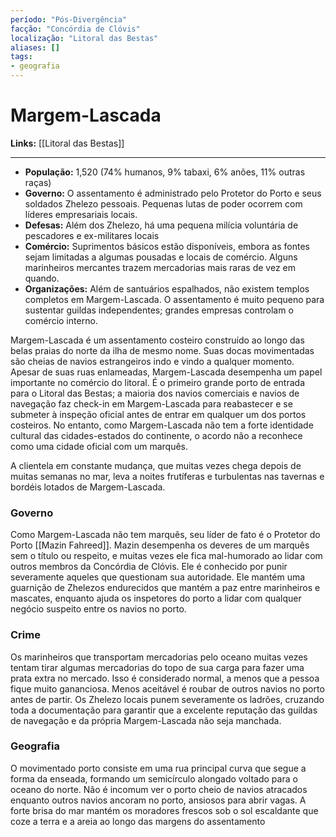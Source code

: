 ```yaml
---
período: "Pós-Divergência"
facção: "Concórdia de Clóvis"
localização: "Litoral das Bestas"
aliases: []
tags:
- geografia
---
```


# **Margem-Lascada**

**Links:** [[Litoral das Bestas]]

---
- **População:** 1,520 (74% humanos, 9% tabaxi, 6% anões, 11% outras raças)
- **Governo:** O assentamento é administrado pelo Protetor do Porto e seus soldados Zhelezo pessoais. Pequenas lutas de poder ocorrem com líderes empresariais locais.
- **Defesas:** Além dos Zhelezo, há uma pequena milícia voluntária de pescadores e ex-militares locais
- **Comércio:** Suprimentos básicos estão disponíveis, embora as fontes sejam limitadas a algumas pousadas e locais de comércio. Alguns marinheiros mercantes trazem mercadorias mais raras de vez em quando.
- **Organizações:** Além de santuários espalhados, não existem templos completos em Margem-Lascada. O assentamento é muito pequeno para sustentar guildas independentes; grandes empresas controlam o comércio interno.

Margem-Lascada é um assentamento costeiro construído ao longo das belas praias do norte da ilha de mesmo nome. Suas docas movimentadas são cheias de navios estrangeiros indo e vindo a qualquer momento. Apesar de suas ruas enlameadas, Margem-Lascada desempenha um papel importante no comércio do litoral. É o primeiro grande porto de entrada para o Litoral das Bestas; a maioria dos navios comerciais e navios de navegação faz check-in em Margem-Lascada para reabastecer e se submeter à inspeção oficial antes de entrar em qualquer um dos portos costeiros. No entanto, como Margem-Lascada não tem a forte identidade cultural das cidades-estados do continente, o acordo não a reconhece como uma cidade oficial com um marquês.

A clientela em constante mudança, que muitas vezes chega depois de muitas semanas no mar, leva a noites frutíferas e turbulentas nas tavernas e bordéis lotados de Margem-Lascada.

### **Governo**
Como Margem-Lascada não tem marquês, seu líder de fato é o Protetor do Porto [[Mazin Fahreed]]. Mazin desempenha os deveres de um marquês sem o título ou respeito, e muitas vezes ele fica mal-humorado ao lidar com outros membros da Concórdia de Clóvis. Ele é conhecido por punir severamente aqueles que questionam sua autoridade. Ele mantém uma guarnição de Zhelezos endurecidos que mantém a paz entre marinheiros e mascates, enquanto ajuda os inspetores do porto a lidar com qualquer negócio suspeito entre os navios no porto.

### **Crime**
Os marinheiros que transportam mercadorias pelo oceano muitas vezes tentam tirar algumas mercadorias do topo de sua carga para fazer uma prata extra no mercado. Isso é considerado normal, a menos que a pessoa fique muito gananciosa. Menos aceitável é roubar de outros navios no porto antes de partir. Os Zhelezo locais punem severamente os ladrões, cruzando toda a documentação para garantir que a excelente reputação das guildas de navegação e da própria Margem-Lascada não seja manchada.

### **Geografia**
O movimentado porto consiste em uma rua principal curva que segue a forma da enseada, formando um semicírculo alongado voltado para o oceano do norte. Não é incomum ver o porto cheio de navios atracados enquanto outros navios ancoram no porto, ansiosos para abrir vagas. A forte brisa do mar mantém os moradores frescos sob o sol escaldante que coze a terra e a areia ao longo das margens do assentamento

